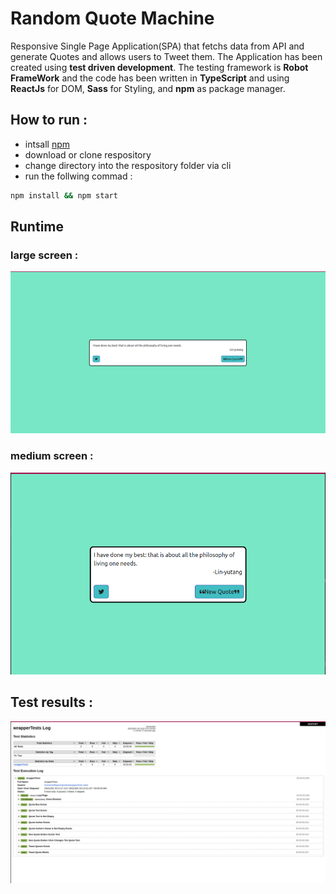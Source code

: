 # Random Quote Machine

Responsive Single Page Application(SPA) that fetchs data from API and generate Quotes and allows users to Tweet them. The Application has been created using **test driven development**. The testing framework is **Robot FrameWork** and the code has been written in **TypeScript** and using **ReactJs** for DOM, **Sass** for Styling, and **npm** as package manager. 

## How to run :
* intsall [npm](https://docs.npmjs.com/downloading-and-installing-node-js-and-npm)
* download or clone respository
* change directory into the respository folder via cli
* run the follwing commad :
```bash
npm install && npm start
```

## Runtime
### large screen :
![](Screenshot%20from%202022-10-01%2003-12-28.png)
### medium screen :
![](Screenshot%20from%202022-10-01%2003-13-03.png)

## Test results :
![](Screenshot%20from%202022-10-01%2003-14-56.png)